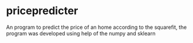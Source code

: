 # pricepredicter
An program to predict the price of an home according to the squarefit, the program was developed using help of the numpy and sklearn
